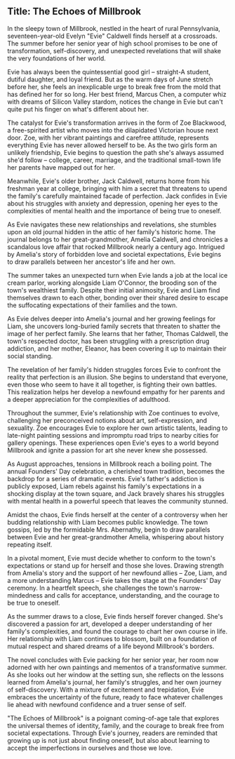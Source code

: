 
## Title: The Echoes of Millbrook

In the sleepy town of Millbrook, nestled in the heart of rural Pennsylvania, seventeen-year-old Evelyn "Evie" Caldwell finds herself at a crossroads. The summer before her senior year of high school promises to be one of transformation, self-discovery, and unexpected revelations that will shake the very foundations of her world.

Evie has always been the quintessential good girl – straight-A student, dutiful daughter, and loyal friend. But as the warm days of June stretch before her, she feels an inexplicable urge to break free from the mold that has defined her for so long. Her best friend, Marcus Chen, a computer whiz with dreams of Silicon Valley stardom, notices the change in Evie but can't quite put his finger on what's different about her.

The catalyst for Evie's transformation arrives in the form of Zoe Blackwood, a free-spirited artist who moves into the dilapidated Victorian house next door. Zoe, with her vibrant paintings and carefree attitude, represents everything Evie has never allowed herself to be. As the two girls form an unlikely friendship, Evie begins to question the path she's always assumed she'd follow – college, career, marriage, and the traditional small-town life her parents have mapped out for her.

Meanwhile, Evie's older brother, Jack Caldwell, returns home from his freshman year at college, bringing with him a secret that threatens to upend the family's carefully maintained facade of perfection. Jack confides in Evie about his struggles with anxiety and depression, opening her eyes to the complexities of mental health and the importance of being true to oneself.

As Evie navigates these new relationships and revelations, she stumbles upon an old journal hidden in the attic of her family's historic home. The journal belongs to her great-grandmother, Amelia Caldwell, and chronicles a scandalous love affair that rocked Millbrook nearly a century ago. Intrigued by Amelia's story of forbidden love and societal expectations, Evie begins to draw parallels between her ancestor's life and her own.

The summer takes an unexpected turn when Evie lands a job at the local ice cream parlor, working alongside Liam O'Connor, the brooding son of the town's wealthiest family. Despite their initial animosity, Evie and Liam find themselves drawn to each other, bonding over their shared desire to escape the suffocating expectations of their families and the town.

As Evie delves deeper into Amelia's journal and her growing feelings for Liam, she uncovers long-buried family secrets that threaten to shatter the image of her perfect family. She learns that her father, Thomas Caldwell, the town's respected doctor, has been struggling with a prescription drug addiction, and her mother, Eleanor, has been covering it up to maintain their social standing.

The revelation of her family's hidden struggles forces Evie to confront the reality that perfection is an illusion. She begins to understand that everyone, even those who seem to have it all together, is fighting their own battles. This realization helps her develop a newfound empathy for her parents and a deeper appreciation for the complexities of adulthood.

Throughout the summer, Evie's relationship with Zoe continues to evolve, challenging her preconceived notions about art, self-expression, and sexuality. Zoe encourages Evie to explore her own artistic talents, leading to late-night painting sessions and impromptu road trips to nearby cities for gallery openings. These experiences open Evie's eyes to a world beyond Millbrook and ignite a passion for art she never knew she possessed.

As August approaches, tensions in Millbrook reach a boiling point. The annual Founders' Day celebration, a cherished town tradition, becomes the backdrop for a series of dramatic events. Evie's father's addiction is publicly exposed, Liam rebels against his family's expectations in a shocking display at the town square, and Jack bravely shares his struggles with mental health in a powerful speech that leaves the community stunned.

Amidst the chaos, Evie finds herself at the center of a controversy when her budding relationship with Liam becomes public knowledge. The town gossips, led by the formidable Mrs. Abernathy, begin to draw parallels between Evie and her great-grandmother Amelia, whispering about history repeating itself.

In a pivotal moment, Evie must decide whether to conform to the town's expectations or stand up for herself and those she loves. Drawing strength from Amelia's story and the support of her newfound allies – Zoe, Liam, and a more understanding Marcus – Evie takes the stage at the Founders' Day ceremony. In a heartfelt speech, she challenges the town's narrow-mindedness and calls for acceptance, understanding, and the courage to be true to oneself.

As the summer draws to a close, Evie finds herself forever changed. She's discovered a passion for art, developed a deeper understanding of her family's complexities, and found the courage to chart her own course in life. Her relationship with Liam continues to blossom, built on a foundation of mutual respect and shared dreams of a life beyond Millbrook's borders.

The novel concludes with Evie packing for her senior year, her room now adorned with her own paintings and mementos of a transformative summer. As she looks out her window at the setting sun, she reflects on the lessons learned from Amelia's journal, her family's struggles, and her own journey of self-discovery. With a mixture of excitement and trepidation, Evie embraces the uncertainty of the future, ready to face whatever challenges lie ahead with newfound confidence and a truer sense of self.

"The Echoes of Millbrook" is a poignant coming-of-age tale that explores the universal themes of identity, family, and the courage to break free from societal expectations. Through Evie's journey, readers are reminded that growing up is not just about finding oneself, but also about learning to accept the imperfections in ourselves and those we love.
